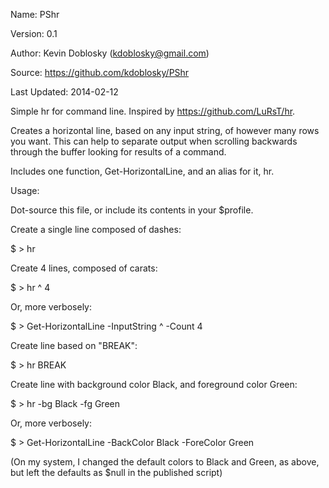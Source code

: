 Name: PShr

Version: 0.1

Author: Kevin Doblosky (kdoblosky@gmail.com)

Source: https://github.com/kdoblosky/PShr

Last Updated: 2014-02-12

Simple hr for command line. Inspired by https://github.com/LuRsT/hr.

Creates a horizontal line, based on any input string, of however many rows you want. This can help 
to separate output when scrolling backwards through the buffer looking for results of a command.

Includes one function, Get-HorizontalLine, and an alias for it, hr.

Usage:

Dot-source this file, or include its contents in your $profile.

Create a single line composed of dashes:

$ > hr


Create 4 lines, composed of carats:

$ > hr ^ 4

Or, more verbosely:

$ > Get-HorizontalLine -InputString ^ -Count 4

Create line based on "BREAK":

$ > hr BREAK

Create line with background color Black, and foreground color Green:

$ > hr -bg Black -fg Green

Or, more verbosely:

$ > Get-HorizontalLine -BackColor Black -ForeColor Green

(On my system, I changed the default colors to Black and Green, as above, but 
left the defaults as $null in the published script)